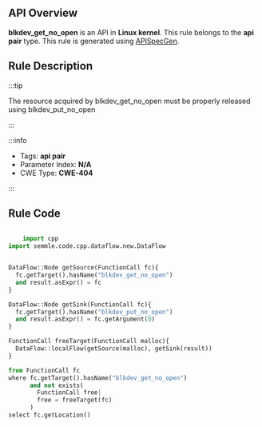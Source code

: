 ---
---


## API Overview
**blkdev_get_no_open** is an API in **Linux kernel**. This rule belongs to the **api pair** type. This rule is generated using [APISpecGen](../../tools/APISpecGen).
## Rule Description

:::tip

The resource acquired by blkdev_get_no_open must be properly released using blkdev_put_no_open

:::

:::info

- Tags: **api pair**
- Parameter Index: **N/A**
- CWE Type: **CWE-404**

:::

## Rule Code
```python

    import cpp
import semmle.code.cpp.dataflow.new.DataFlow


DataFlow::Node getSource(FunctionCall fc){
  fc.getTarget().hasName("blkdev_get_no_open")
  and result.asExpr() = fc
}

DataFlow::Node getSink(FunctionCall fc){
  fc.getTarget().hasName("blkdev_put_no_open")
  and result.asExpr() = fc.getArgument(0)
}

FunctionCall freeTarget(FunctionCall malloc){
  DataFlow::localFlow(getSource(malloc), getSink(result))
}

from FunctionCall fc
where fc.getTarget().hasName("blkdev_get_no_open")
      and not exists(
        FunctionCall free| 
        free = freeTarget(fc)
      )
select fc.getLocation()

    
```